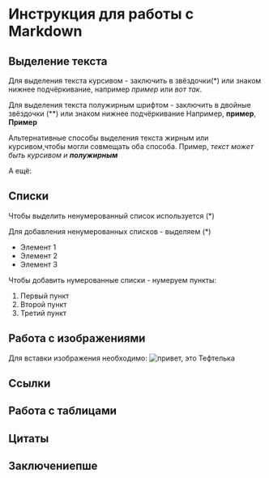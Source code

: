 # Инструкция для работы с Markdown

## Выделение текста

Для выделения текста курсивом - заключить в звёздочки(*) или знаком нижнее подчёркивание, например *пример* или _вот так_.    

Для выделения текста полужирным шрифтом - заключить в двойные звёздочки (**) или знаком нижнее подчёркивание Например, **пример**, __Пример__

Альтернативные способы выделения текста жирным или курсивом,чтобы могли совмещать оба способа. Пример, _текст может быть курсивом и **полужирным**_

А ещё: 
## Списки

Чтобы выделить ненумерованный список используется (*)

Для добавления ненумерованных списков - выделяем (*)
* Элемент 1
* Элемент 2
* Элемент 3

Чтобы добавить нумерованные списки - нумеруем пункты:
1. Первый пункт
2. Второй пункт
3. Третий пункт


## Работа с изображениями

Для вставки изображения необходимо:
![привет, это Тефтелька](teftelka.jpg.jpeg)

## Ссылки

## Работа с таблицами

## Цитаты

## Заключениепше
